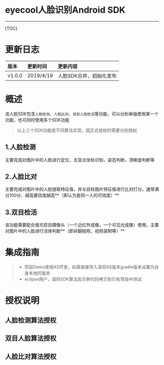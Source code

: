 #  eyecool人脸识别Android SDK

---

[TOC]

# 更新日志

| 版本   | 更新时间  | 更新内容                |
| :----- | :-------- | :---------------------- |
| v1.0.0 | 2019/4/19 | 人脸SDK合并，初始化发布 |

# 概述

该人脸SDK包含`人脸检测`、`人脸比对`、`双目人脸检活`等功能，可以分别单独使用某一个功能，也可同时使用多个SDK功能

> 以上三个SDK功能是不同算法实现，固正式授权时需要分别授权

## 1.人脸检测

主要完成对图片中的人脸进行定位，五官点坐标识别，姿态判断，清晰度判断等

## 2.人脸比对

主要完成对图片中的人脸提取特征值，并与目标图片特征值进行比对打分，通常满分100分，越高置信度越高**（即认为是同一人的可信度）**

## 3.双目检活

该功能需要配合我司双目摄像头（一个近红外成像，一个可见光成像）使用，主要对图片中的人脸进行活体判断**（即非翻拍照，视频录制等）**

# 集成指南

> * 项目Demo使用AS开发，如需直接导入请将AS版本gradle版本设置为自身本地的版本
> * eclipse用户，请将SDK算法库示例代码拷贝到已有项目中测试



# 授权说明

## 人脸检测算法授权

## 双目人脸算法授权

## 人脸比对算法授权